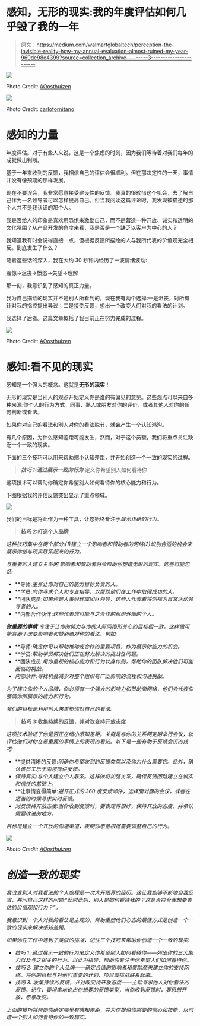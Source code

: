 # 感知，无形的现实:我的年度评估如何几乎毁了我的一年

> 原文：<https://medium.com/walmartglobaltech/perception-the-invisible-reality-how-my-annual-evaluation-almost-ruined-my-year-960de98e4399?source=collection_archive---------3----------------------->

![](img/0a55611bc6dd8507dbf34516f84b9f15.png)

Photo Credit: [AOosthuizen](https://www.istockphoto.com/photo/chess-pawn-standing-in-a-spotlight-that-make-a-shadow-of-king-with-darkness-actistic-gm899065132-248088847)

![](img/d5d229aac2d266da4f3908caa5f87976.png)

Photo Credit: [carlofornitano](https://www.istockphoto.com/photo/scacchi-fotografati-su-una-scacchiera-gm914929854-251809240)

# **感知的力量**

年度评估。对于有些人来说，这是一个焦虑的时刻，因为我们等待着对我们每年的成就做出判断。

基于一年来收到的反馈，我相信自己的评估会很顺利。但在那决定性的一天，事情并没有像预期的那样发展。

现在不要误会，我非常愿意接受建设性的反馈。我真的很珍惜这个机会，去了解自己作为一名领导者可以怎样提高自己。但当我阅读这篇评论时，我发现被描述的那个人并不是我认识的那个人。

我是否给人的印象是喜欢用恐惧来激励自己，而不是营造一种开放、诚实和透明的文化氛围？从产品开发的角度来看，我是否是一个缺乏以客户为中心的人？

我知道我有时会说得直接一点，但根据反馈所描绘的人与我所代表的价值观完全相反。到底发生了什么？

随着这些话的深入，我在大约 30 秒钟内经历了一波情绪波动:

震惊->沮丧->愤怒->失望->理解

那一刻，我意识到了感知的真正力量。

我为自己描绘的现实并不是别人所看到的。现在我有两个选择:一是沮丧，对所有针对我的指控提出异议；二是接受反馈，想出一个改变人们对我的看法的计划。

我选择了后者。这篇文章概括了我目前正在努力完成的过程。

![](img/693aa6d85f9b845e9f90a2306425ab74.png)

Photo Credit: [AOosthuizen](https://www.istockphoto.com/photo/white-pawn-standing-alone-in-spotlight-on-chess-board-between-black-pieces-artistic-gm899065120-248088846)

# **感知:看不见的现实**

感知是一个强大的概念。这就是**无形的现实**！

无形的现实是当别人的观点开始定义你是谁的有偏见的意见。这些观点可以来自多种来源:你个人的行为方式，同事、熟人或朋友对你的评价，或者其他人对你的任何判断或看法。

如果你对自己的看法和别人对你的看法脱节，就会产生一个认知鸿沟。

有几个原因，为什么感知差距可能发生，然而，对于这个员额，我们将重点关注缺乏一个一致的现实。

下面的三个技巧可以用来帮助缩小认知差距，并开始创造一个一致的现实的过程。

> ***技巧 1:通过展示一致的行为*** 定义你希望别人如何看待你

这项技术可以帮助你确定你希望别人如何看待你的核心能力和行为。

下图根据我的评估反馈突出显示了重点领域。

![](img/53e32af295a2fa4171d5ec7ecc6a873c.png)

我们的目标是将此作为一种工具，让您始终专注于*展示正确的行为。*

> ****技巧 2:打造个人品牌****

*这种技巧集中在两个部分:(1)建立一个影响者和赞助者的网络(2)识别合适的机会来展示你想与现实联系起来的行为。*

*与重要的人建立关系网
影响者和赞助者将会帮助你塑造无形的现实。这些可能包括:*

*   **导师:*主张让你对自己的能力目标负责的人。*
*   **学员:*向你寻求个人和专业指导，以帮助他们在工作中取得成功的人。*
*   **团队成员:*如果你是人事经理或团队领导，这些人代表着将你视为日常活动领导者的人。*
*   **内部合作伙伴:*这些代表您可能与之合作的组织外部的个人。*

***做重要的事情** 专注于让你的努力与你的人际网络所关心的目标相一致。这样做可能有助于改变影响者和赞助商对你的看法。例如:*

*   **导师:*确定你可以帮助推动或合作的重要项目，作为展示你能力的机会。*
*   **学员:*帮助学员解决他们正在努力解决的挑战性问题。*
*   **团队成员:*用你重视的核心能力和行为以身作则，帮助你的团队解决他们可能面临的挑战。*
*   *内部伙伴:寻找机会减少对整个组织有广泛影响的流程和沟通挑战。*

*为了建立你的个人品牌，你必须有一个强大的影响力和赞助商网络，他们会代表你强调你所展示的能力和行为。*

*我们的目标是利用他人来重塑你对自己的看法。*

> ****技巧 3:收集持续的反馈，并对改变持开放态度****

*这项技术验证了你是否正在缩小感知差距。关键是与你的关系网定期举行会议，以评估他们对你在最重要的事情上的表现的看法。以下是一些有助于反馈会议的技巧:*

*   **提供清晰的反馈:*明确你希望收到的反馈类型以及你为什么需要它。此外，确认该员工乐于向您提供反馈。*
*   *保持真实:与个人建立个人联系。这样做将加强关系，确保反馈回路建立在诚实和信任的基础上。*
*   **让事情变得简单:*避开正式的 360 度反馈邮件，选择面对面的会议，或者在适当的时候寻求实时反馈。*
*   *对反馈持开放态度:当你收到反馈时，要表现得很好，保持开放的态度，并承认需要改进的地方。*

*目标是建立一个开放的沟通渠道，表明你愿意根据需要调整自己的行为。*

*![](img/353fe7425263e8d8947d799e2540d40e.png)*

*Photo Credit: [AOosthuizen](https://www.istockphoto.com/photo/chess-pawn-standing-in-a-spotlight-that-make-a-shadow-with-darkness-gm899065376-248088859)*

# ***创造一致的现实***

*我改变别人对我看法的个人旅程是一次大开眼界的经历。这让我能够不断地自我反省，并问自己这样的问题:“此时此刻，别人是如何看待我的？这是否符合我想要表达的价值观和行为？”。*

*我意识到一个人对我的看法是主观的，帮助重塑他们心态的最佳方式是创造一个一致的现实来解决感知差距。*

*如果你在工作中遇到了类似的挑战，记住三个技巧来帮助你创造一个一致的现实:*

*   **技巧 1* :通过展示一致的行为来定义你希望别人如何看待你——列出你的三大能力以及与之相关的行为。以此为指导，帮助你专注于你希望人们如何看待你。*
*   **技巧 2:* 建立你的个人品牌——确定合适的影响者和赞助商来建立你的支持网络。将你的目标与对他们重要的计划、项目或挑战联系起来。*
*   **技巧 3:* 收集持续的反馈，并对改变持开放态度——主动寻求他人对你看法的反馈。记住，要坦率地说出你想要的反馈类型，当你收到反馈时，要思想开放，愿意改变。*

*上面的技巧将帮助你确定哪里有感知差距，并为你提供你需要的信心和技能，以创造一个别人如何看待你的一致现实。*